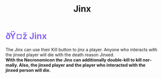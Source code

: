 ﻿---
lang: en-US
title: Jinx
prev: HexMaster
next: Conjurer
---
# <font color="#8a68f5">ðŸ¤ž <b>Jinx</b></font> <Badge text="Killing" type="tip" vertical="middle"/>

The Jinx can use their Kill button to jinx a player. Anyone who interacts with the jinxed player will die with the death reason Jinxed.<br>
<b>With the Necronomicon the Jinx can additionally double-kill to kill normally. Also, the jinxed player and the player who interacted with the jinxed person will die.</b>